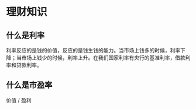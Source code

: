 # 理财知识

## 什么是利率

利率反应的是钱的价值，反应的是钱生钱的能力。当市场上钱多的时候，利率下降；当市场上钱少的时候，利率上升。在我们国家利率有央行的基准利率，借款利率和贷款利率。

## 什么是市盈率

价值 / 盈利
